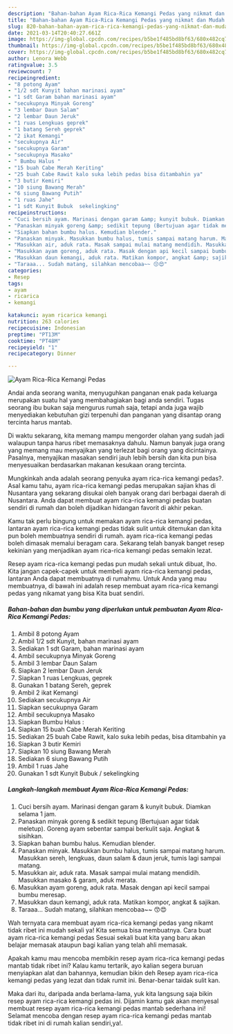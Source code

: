```yaml
---
description: "Bahan-bahan Ayam Rica-Rica Kemangi Pedas yang nikmat dan Mudah Dibuat"
title: "Bahan-bahan Ayam Rica-Rica Kemangi Pedas yang nikmat dan Mudah Dibuat"
slug: 820-bahan-bahan-ayam-rica-rica-kemangi-pedas-yang-nikmat-dan-mudah-dibuat
date: 2021-03-14T20:40:27.661Z
image: https://img-global.cpcdn.com/recipes/b5be1f485bd8bf63/680x482cq70/ayam-rica-rica-kemangi-pedas-foto-resep-utama.jpg
thumbnail: https://img-global.cpcdn.com/recipes/b5be1f485bd8bf63/680x482cq70/ayam-rica-rica-kemangi-pedas-foto-resep-utama.jpg
cover: https://img-global.cpcdn.com/recipes/b5be1f485bd8bf63/680x482cq70/ayam-rica-rica-kemangi-pedas-foto-resep-utama.jpg
author: Lenora Webb
ratingvalue: 3.5
reviewcount: 7
recipeingredient:
- "8 potong Ayam"
- "1/2 sdt Kunyit bahan marinasi ayam"
- "1 sdt Garam bahan marinasi ayam"
- "secukupnya Minyak Goreng"
- "3 lembar Daun Salam"
- "2 lembar Daun Jeruk"
- "1 ruas Lengkuas geprek"
- "1 batang Sereh geprek"
- "2 ikat Kemangi"
- "secukupnya Air"
- "secukupnya Garam"
- "secukupnya Masako"
- " Bumbu Halus "
- "15 buah Cabe Merah Keriting"
- "25 buah Cabe Rawit kalo suka lebih pedas bisa ditambahin ya"
- "3 butir Kemiri"
- "10 siung Bawang Merah"
- "6 siung Bawang Putih"
- "1 ruas Jahe"
- "1 sdt Kunyit Bubuk  sekelingking"
recipeinstructions:
- "Cuci bersih ayam. Marinasi dengan garam &amp; kunyit bubuk. Diamkan selama 1 jam."
- "Panaskan minyak goreng &amp; sedikit tepung (Bertujuan agar tidak meletup). Goreng ayam sebentar sampai berkulit saja. Angkat &amp; sisihkan."
- "Siapkan bahan bumbu halus. Kemudian blender."
- "Panaskan minyak. Masukkan bumbu halus, tumis sampai matang harum. Masukkan sereh, lengkuas, daun salam &amp; daun jeruk, tumis lagi sampai matang."
- "Masukkan air, aduk rata. Masak sampai mulai matang mendidih. Masukkan masako &amp; garam, aduk merata."
- "Masukkan ayam goreng, aduk rata. Masak dengan api kecil sampai bumbu meresap."
- "Masukkan daun kemangi, aduk rata. Matikan kompor, angkat &amp; sajikan."
- "Taraaa... Sudah matang, silahkan mencobaa~~ 😙😍"
categories:
- Resep
tags:
- ayam
- ricarica
- kemangi

katakunci: ayam ricarica kemangi 
nutrition: 263 calories
recipecuisine: Indonesian
preptime: "PT13M"
cooktime: "PT48M"
recipeyield: "1"
recipecategory: Dinner

---
```



![Ayam Rica-Rica Kemangi Pedas](https://img-global.cpcdn.com/recipes/b5be1f485bd8bf63/680x482cq70/ayam-rica-rica-kemangi-pedas-foto-resep-utama.jpg)

Andai anda seorang wanita, menyuguhkan panganan enak pada keluarga merupakan suatu hal yang membahagiakan bagi anda sendiri. Tugas seorang ibu bukan saja mengurus rumah saja, tetapi anda juga wajib menyediakan kebutuhan gizi terpenuhi dan panganan yang disantap orang tercinta harus mantab.

Di waktu  sekarang, kita memang mampu mengorder olahan yang sudah jadi walaupun tanpa harus ribet memasaknya dahulu. Namun banyak juga orang yang memang mau menyajikan yang terlezat bagi orang yang dicintainya. Pasalnya, menyajikan masakan sendiri jauh lebih bersih dan kita pun bisa menyesuaikan berdasarkan makanan kesukaan orang tercinta. 



Mungkinkah anda adalah seorang penyuka ayam rica-rica kemangi pedas?. Asal kamu tahu, ayam rica-rica kemangi pedas merupakan sajian khas di Nusantara yang sekarang disukai oleh banyak orang dari berbagai daerah di Nusantara. Anda dapat membuat ayam rica-rica kemangi pedas buatan sendiri di rumah dan boleh dijadikan hidangan favorit di akhir pekan.

Kamu tak perlu bingung untuk memakan ayam rica-rica kemangi pedas, lantaran ayam rica-rica kemangi pedas tidak sulit untuk ditemukan dan kita pun boleh membuatnya sendiri di rumah. ayam rica-rica kemangi pedas boleh dimasak memalui beragam cara. Sekarang telah banyak banget resep kekinian yang menjadikan ayam rica-rica kemangi pedas semakin lezat.

Resep ayam rica-rica kemangi pedas pun mudah sekali untuk dibuat, lho. Kita jangan capek-capek untuk membeli ayam rica-rica kemangi pedas, lantaran Anda dapat membuatnya di rumahmu. Untuk Anda yang mau membuatnya, di bawah ini adalah resep membuat ayam rica-rica kemangi pedas yang nikamat yang bisa Kita buat sendiri.

<!--inarticleads1-->

##### Bahan-bahan dan bumbu yang diperlukan untuk pembuatan Ayam Rica-Rica Kemangi Pedas:

1. Ambil 8 potong Ayam
1. Ambil 1/2 sdt Kunyit, bahan marinasi ayam
1. Sediakan 1 sdt Garam, bahan marinasi ayam
1. Ambil secukupnya Minyak Goreng
1. Ambil 3 lembar Daun Salam
1. Siapkan 2 lembar Daun Jeruk
1. Siapkan 1 ruas Lengkuas, geprek
1. Gunakan 1 batang Sereh, geprek
1. Ambil 2 ikat Kemangi
1. Sediakan secukupnya Air
1. Siapkan secukupnya Garam
1. Ambil secukupnya Masako
1. Siapkan  Bumbu Halus :
1. Siapkan 15 buah Cabe Merah Keriting
1. Sediakan 25 buah Cabe Rawit, kalo suka lebih pedas, bisa ditambahin ya
1. Siapkan 3 butir Kemiri
1. Siapkan 10 siung Bawang Merah
1. Sediakan 6 siung Bawang Putih
1. Ambil 1 ruas Jahe
1. Gunakan 1 sdt Kunyit Bubuk / sekelingking




<!--inarticleads2-->

##### Langkah-langkah membuat Ayam Rica-Rica Kemangi Pedas:

1. Cuci bersih ayam. Marinasi dengan garam &amp; kunyit bubuk. Diamkan selama 1 jam.
1. Panaskan minyak goreng &amp; sedikit tepung (Bertujuan agar tidak meletup). Goreng ayam sebentar sampai berkulit saja. Angkat &amp; sisihkan.
1. Siapkan bahan bumbu halus. Kemudian blender.
1. Panaskan minyak. Masukkan bumbu halus, tumis sampai matang harum. Masukkan sereh, lengkuas, daun salam &amp; daun jeruk, tumis lagi sampai matang.
1. Masukkan air, aduk rata. Masak sampai mulai matang mendidih. Masukkan masako &amp; garam, aduk merata.
1. Masukkan ayam goreng, aduk rata. Masak dengan api kecil sampai bumbu meresap.
1. Masukkan daun kemangi, aduk rata. Matikan kompor, angkat &amp; sajikan.
1. Taraaa... Sudah matang, silahkan mencobaa~~ 😙😍




Wah ternyata cara membuat ayam rica-rica kemangi pedas yang nikamt tidak ribet ini mudah sekali ya! Kita semua bisa membuatnya. Cara buat ayam rica-rica kemangi pedas Sesuai sekali buat kita yang baru akan belajar memasak ataupun bagi kalian yang telah ahli memasak.

Apakah kamu mau mencoba membikin resep ayam rica-rica kemangi pedas mantab tidak ribet ini? Kalau kamu tertarik, ayo kalian segera buruan menyiapkan alat dan bahannya, kemudian bikin deh Resep ayam rica-rica kemangi pedas yang lezat dan tidak rumit ini. Benar-benar taidak sulit kan. 

Maka dari itu, daripada anda berlama-lama, yuk kita langsung saja bikin resep ayam rica-rica kemangi pedas ini. Dijamin kamu gak akan menyesal membuat resep ayam rica-rica kemangi pedas mantab sederhana ini! Selamat mencoba dengan resep ayam rica-rica kemangi pedas mantab tidak ribet ini di rumah kalian sendiri,ya!.

